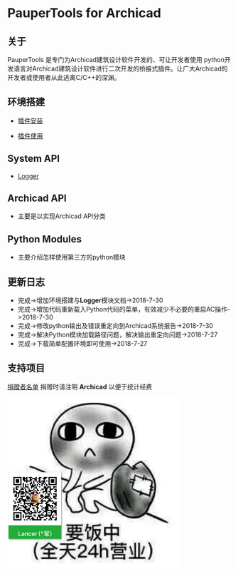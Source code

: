 # PauperTools for Archicad

## 关于

PauperTools 是专门为Archicad建筑设计软件开发的、可让开发者使用
python开发语言对Archicad建筑设计软件进行二次开发的桥接式插件。让广大Archicad的开发者或使用者从此逃离C/C++的深渊。

## 环境搭建

* [插件安装](Docs/PauperToolsInstall.md) 

* [插件使用](Docs/PauperToolsUsing.md)

## System API

* [Logger](Docs/Logger_Module.md)

## Archicad API

* 主要是以实现Archicad API分类

## Python Modules

* 主要介绍怎样使用第三方的python模块

## 更新日志

* 完成->增加环境搭建与**Logger**模块文档->2018-7-30
* 完成->增加代码重新载入Python代码的菜单，有效减少不必要的重启AC操作->2018-7-30
* 完成->修改python输出及错误重定向到Archicad系统报告->2018-7-30
* 完成->解决Python模块加载路径问题，解决输出重定向问题->2018-7-27
* 完成->下载简单配置环境即可使用->2018-7-27

## 支持项目

[捐赠者名单](Donation/Donor.md) 捐赠时请注明 **Archicad** 以便于统计经费

<img src="Imgs/wechat_donation.jpg" width="384px" height="384px" />


